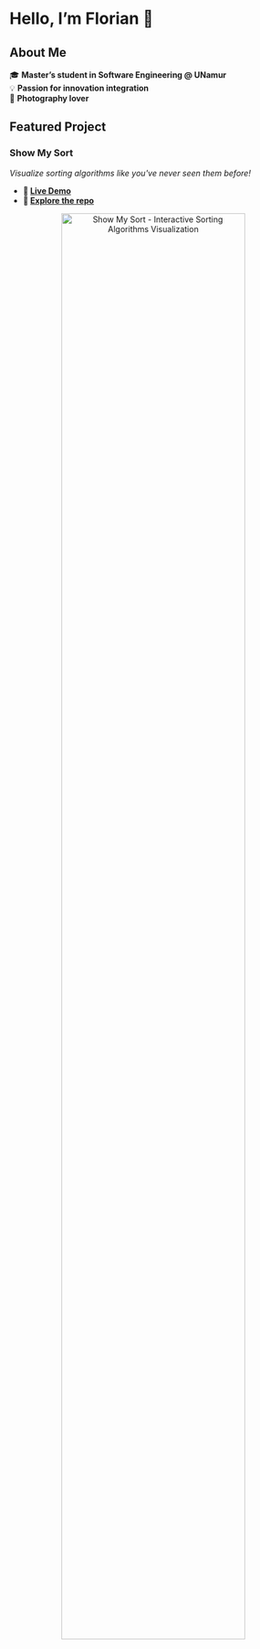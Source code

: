 # Hello, I’m Florian 👋

## About Me  

🎓 **Master’s student in Software Engineering @ UNamur**  
💡 **Passion for innovation integration**  
📸 **Photography lover**  

## Featured Project  

### Show My Sort  

*Visualize sorting algorithms like you've never seen them before!*  

- **🔗 [Live Demo](https://main.dlulvt7cnai30.amplifyapp.com)**
- **📂 [Explore the repo](https://github.com/UNamurCSFaculty/2425_INFOB318_SMS_01)**

<div align="center">
  <img src="https://api.microlink.io/?url=https%3A%2F%2Fmain.dlulvt7cnai30.amplifyapp.com&screenshot=true&embed=screenshot.url" alt="Show My Sort - Interactive Sorting Algorithms Visualization" width="80%" />
</div>